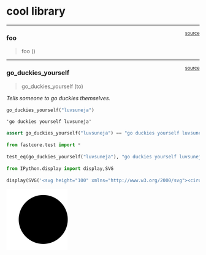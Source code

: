 # cool library


<!-- WARNING: THIS FILE WAS AUTOGENERATED! DO NOT EDIT! -->

------------------------------------------------------------------------

<a
href="https://github.com/mettafore/learn-nbdev/blob/main/learn_nbdev/cool_lib.py#L9"
target="_blank" style="float:right; font-size:smaller">source</a>

### foo

>  foo ()

------------------------------------------------------------------------

<a
href="https://github.com/mettafore/learn-nbdev/blob/main/learn_nbdev/cool_lib.py#L12"
target="_blank" style="float:right; font-size:smaller">source</a>

### go_duckies_yourself

>  go_duckies_yourself (to)

*Tells someone to go duckies themselves.*

``` python
go_duckies_yourself("luvsuneja")
```

    'go duckies yourself luvsuneja'

``` python
assert go_duckies_yourself("luvsuneja") == "go duckies yourself luvsuneja"
```

``` python
from fastcore.test import *
```

``` python
test_eq(go_duckies_yourself("luvsuneja"), "go duckies yourself luvsuneja")
```

``` python
from IPython.display import display,SVG
```

``` python
display(SVG('<svg height="100" xmlns="http://www.w3.org/2000/svg"><circle cx="50" cy="50" r="40"/></svg>'))
```

![](cool_lib_files/figure-commonmark/cell-9-output-1.svg)
